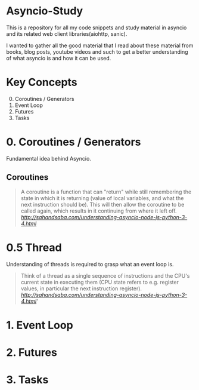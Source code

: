# Asyncio-Study

This is a repository for all my code snippets and study material in asyncio and its related web client libraries(aiohttp, sanic).

I wanted to gather all the good material that I read about these material from
books, blog posts, youtube videos and such to get a better understanding of what asyncio is and how it can be used.

# Key Concepts

0. Coroutines / Generators
1. Event Loop
2. Futures
3. Tasks


# 0. Coroutines / Generators
Fundamental idea behind Asyncio.

## Coroutines

> A coroutine is a function that can "return" while still remembering the state in which it is returning (value of local variables, and what the next instruction should be). This will then allow the coroutine to be called again, which results in it continuing from where it left off.
_http://sahandsaba.com/understanding-asyncio-node-js-python-3-4.html_


# 0.5 Thread
Understanding of threads is required to grasp what an event loop is.

> Think of a thread as a single sequence of instructions and the CPU's current state in executing them (CPU state refers to e.g. register values, in particular the next instruction register).
_http://sahandsaba.com/understanding-asyncio-node-js-python-3-4.html'_



# 1. Event Loop


# 2. Futures


# 3. Tasks
